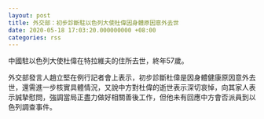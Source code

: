 ```yaml
---
layout: post
title: 外交部：初步診斷駐以色列大使杜偉因身體原因意外去世
date: 2020-05-18 17:03:20.000000000 +08:00
categories: rss
---
```


中國駐以色列大使杜偉在特拉維夫的住所去世，終年57歲。

外交部發言人趙立堅在例行記者會上表示，初步診斷杜偉是因身體健康原因意外去世，還需進一步核實具體情況，又說中方對杜偉的逝世表示深切哀悼，向其家人表示誠摯慰問，強調當局正盡力做好相關善後工作，但他未有回應中方會否派員到以色列調查事件。

